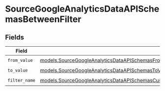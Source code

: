 # SourceGoogleAnalyticsDataAPISchemasBetweenFilter


## Fields

| Field                                                                                                                                                                                                                                                              | Type                                                                                                                                                                                                                                                               | Required                                                                                                                                                                                                                                                           | Description                                                                                                                                                                                                                                                        |
| ------------------------------------------------------------------------------------------------------------------------------------------------------------------------------------------------------------------------------------------------------------------ | ------------------------------------------------------------------------------------------------------------------------------------------------------------------------------------------------------------------------------------------------------------------ | ------------------------------------------------------------------------------------------------------------------------------------------------------------------------------------------------------------------------------------------------------------------ | ------------------------------------------------------------------------------------------------------------------------------------------------------------------------------------------------------------------------------------------------------------------ |
| `from_value`                                                                                                                                                                                                                                                       | [models.SourceGoogleAnalyticsDataAPISchemasFromValue](../models/sourcegoogleanalyticsdataapischemasfromvalue.md)                                                                                                                                                   | :heavy_check_mark:                                                                                                                                                                                                                                                 | N/A                                                                                                                                                                                                                                                                |
| `to_value`                                                                                                                                                                                                                                                         | [models.SourceGoogleAnalyticsDataAPISchemasToValue](../models/sourcegoogleanalyticsdataapischemastovalue.md)                                                                                                                                                       | :heavy_check_mark:                                                                                                                                                                                                                                                 | N/A                                                                                                                                                                                                                                                                |
| `filter_name`                                                                                                                                                                                                                                                      | [models.SourceGoogleAnalyticsDataAPISchemasCustomReportsArrayDimensionFilterDimensionsFilter3ExpressionFilterFilterFilterName](../models/sourcegoogleanalyticsdataapischemascustomreportsarraydimensionfilterdimensionsfilter3expressionfilterfilterfiltername.md) | :heavy_check_mark:                                                                                                                                                                                                                                                 | N/A                                                                                                                                                                                                                                                                |